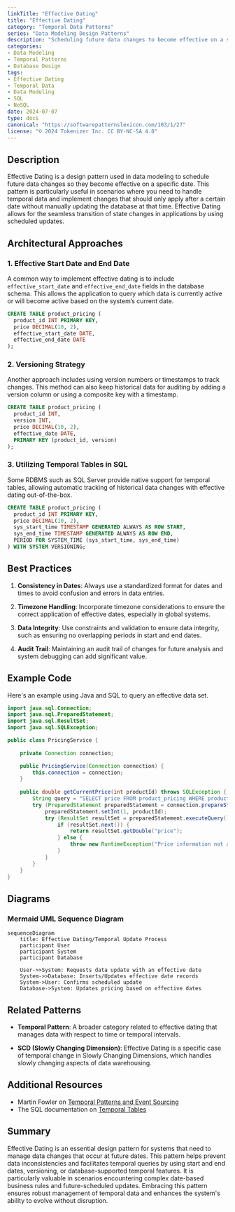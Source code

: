 ```yaml
---
linkTitle: "Effective Dating"
title: "Effective Dating"
category: "Temporal Data Patterns"
series: "Data Modeling Design Patterns"
description: "Scheduling future data changes to become effective on a specific date, providing a systematic approach for handling temporal data updates in systems."
categories:
- Data Modeling
- Temporal Patterns
- Database Design
tags:
- Effective Dating
- Temporal Data
- Data Modeling
- SQL
- NoSQL
date: 2024-07-07
type: docs
canonical: "https://softwarepatternslexicon.com/103/1/27"
license: "© 2024 Tokenizer Inc. CC BY-NC-SA 4.0"
---
```



## Description

Effective Dating is a design pattern used in data modeling to schedule future data changes so they become effective on a specific date. This pattern is particularly useful in scenarios where you need to handle temporal data and implement changes that should only apply after a certain date without manually updating the database at that time. Effective Dating allows for the seamless transition of state changes in applications by using scheduled updates.

## Architectural Approaches

### 1. Effective Start Date and End Date

A common way to implement effective dating is to include `effective_start_date` and `effective_end_date` fields in the database schema. This allows the application to query which data is currently active or will become active based on the system’s current date.

```sql
CREATE TABLE product_pricing (
  product_id INT PRIMARY KEY,
  price DECIMAL(10, 2),
  effective_start_date DATE,
  effective_end_date DATE
);
```

### 2. Versioning Strategy

Another approach includes using version numbers or timestamps to track changes. This method can also keep historical data for auditing by adding a version column or using a composite key with a timestamp.

```sql
CREATE TABLE product_pricing (
  product_id INT,
  version INT,
  price DECIMAL(10, 2),
  effective_date DATE,
  PRIMARY KEY (product_id, version)
);
```

### 3. Utilizing Temporal Tables in SQL

Some RDBMS such as SQL Server provide native support for temporal tables, allowing automatic tracking of historical data changes with effective dating out-of-the-box.

```sql
CREATE TABLE product_pricing (
  product_id INT PRIMARY KEY,
  price DECIMAL(10, 2),
  sys_start_time TIMESTAMP GENERATED ALWAYS AS ROW START,
  sys_end_time TIMESTAMP GENERATED ALWAYS AS ROW END,
  PERIOD FOR SYSTEM_TIME (sys_start_time, sys_end_time)
) WITH SYSTEM VERSIONING;
```

## Best Practices

1. **Consistency in Dates**: Always use a standardized format for dates and times to avoid confusion and errors in data entries.
   
2. **Timezone Handling**: Incorporate timezone considerations to ensure the correct application of effective dates, especially in global systems.
   
3. **Data Integrity**: Use constraints and validation to ensure data integrity, such as ensuring no overlapping periods in start and end dates.

4. **Audit Trail**: Maintaining an audit trail of changes for future analysis and system debugging can add significant value.

## Example Code

Here's an example using Java and SQL to query an effective data set.

```java
import java.sql.Connection;
import java.sql.PreparedStatement;
import java.sql.ResultSet;
import java.sql.SQLException;

public class PricingService {
    
    private Connection connection;

    public PricingService(Connection connection) {
        this.connection = connection;
    }
    
    public double getCurrentPrice(int productId) throws SQLException {
        String query = "SELECT price FROM product_pricing WHERE product_id = ? AND effective_start_date <= CURRENT_DATE AND (effective_end_date IS NULL OR effective_end_date > CURRENT_DATE)";
        try (PreparedStatement preparedStatement = connection.prepareStatement(query)) {
            preparedStatement.setInt(1, productId);
            try (ResultSet resultSet = preparedStatement.executeQuery()) {
                if (resultSet.next()) {
                    return resultSet.getDouble("price");
                } else {
                    throw new RuntimeException("Price information not available");
                }
            }
        }
    }
}
```

## Diagrams

### Mermaid UML Sequence Diagram

```mermaid
sequenceDiagram
    title: Effective Dating/Temporal Update Process
    participant User
    participant System
    participant Database

    User->>System: Requests data update with an effective date
    System->>Database: Inserts/Updates effective date records
    System->User: Confirms scheduled update
    Database->System: Updates pricing based on effective dates
```

## Related Patterns

- **Temporal Pattern**: A broader category related to effective dating that manages data with respect to time or temporal intervals.
  
- **SCD (Slowly Changing Dimension)**: Effective Dating is a specific case of temporal change in Slowly Changing Dimensions, which handles slowly changing aspects of data warehousing.

## Additional Resources

- Martin Fowler on [Temporal Patterns and Event Sourcing](https://martinfowler.com/eaaDev/TemporalProperty.html)
- The SQL documentation on [Temporal Tables](https://docs.microsoft.com/en-us/sql/relational-databases/tables/temporal-tables)

## Summary

Effective Dating is an essential design pattern for systems that need to manage data changes that occur at future dates. This pattern helps prevent data inconsistencies and facilitates temporal queries by using start and end dates, versioning, or database-supported temporal features. It is particularly valuable in scenarios encountering complex date-based business rules and future-scheduled updates. Embracing this pattern ensures robust management of temporal data and enhances the system's ability to evolve without disruption.
